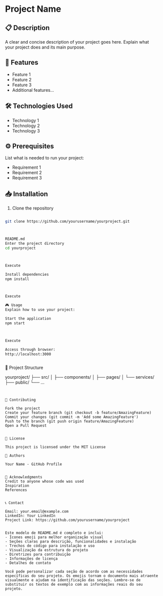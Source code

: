 # Project Name

## 📋 Description
A clear and concise description of your project goes here. Explain what your project does and its main purpose.

## 🚀 Features
- Feature 1
- Feature 2
- Feature 3
- Additional features...

## 🛠️ Technologies Used
- Technology 1
- Technology 2
- Technology 3

## ⚙️ Prerequisites
List what is needed to run your project:
- Requirement 1
- Requirement 2
- Requirement 3

## 📥 Installation
1. Clone the repository
```bash

git clone https://github.com/yourusername/yourproject.git



README.md
Enter the project directory
cd yourproject



Execute

Install dependencies
npm install



Execute

🎮 Usage
Explain how to use your project:

Start the application
npm start



Execute

Access through browser:
http://localhost:3000



````
📁 Project Structure

yourproject/
├── src/
│   ├── components/
│   ├── pages/
│   └── services/
├── public/
└── ...
````


🤝 Contributing

Fork the project
Create your feature branch (git checkout -b feature/AmazingFeature)
Commit your changes (git commit -m 'Add some AmazingFeature')
Push to the branch (git push origin feature/AmazingFeature)
Open a Pull Request


📝 License

This project is licensed under the MIT License

👥 Authors

Your Name - GitHub Profile


🙏 Acknowledgments
Credit to anyone whose code was used
Inspiration
References


📞 Contact

Email: your.email@example.com
LinkedIn: Your LinkedIn
Project Link: https://github.com/yourusername/yourproject


Este modelo de README.md é completo e inclui:
- Ícones emoji para melhor organização visual
- Seções claras para descrição, funcionalidades e instalação
- Trechos de código para instalação e uso
- Visualização da estrutura do projeto
- Diretrizes para contribuição
- Informações de licença
- Detalhes de contato

Você pode personalizar cada seção de acordo com as necessidades específicas do seu projeto. Os emojis tornam o documento mais atraente visualmente e ajudam na identificação das seções. Lembre-se de substituir os textos de exemplo com as informações reais do seu projeto.


